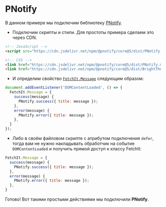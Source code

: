 # PNotify

В данном примере мы подключим библиотеку [PNotify](https://sciactive.com/pnotify/).

- Подключим скрипты и стили. Для простоты примера сделаем это через CDN.

```html
<!-- JavaScript -->
<script src="https://cdn.jsdelivr.net/npm/@pnotify/core@5/dist/PNotify.min.js" defer></script>

<!-- CSS -->
<link href="https://cdn.jsdelivr.net/npm/@pnotify/core@5/dist/PNotify.min.css" rel="stylesheet">
<link href="https://cdn.jsdelivr.net/npm/@pnotify/core@5/dist/BrightTheme.min.css" rel="stylesheet">
```

- И определим свойство [`FetchIt.Message`](/guide/frontend/class#fetchit-message-object) следующим образом:

```js
document.addEventListener('DOMContentLoaded', () => {
  FetchIt.Message = {
    success(message) {
      PNotify.success({ title: message });
    },
    error(message) {
      PNotify.error({ title: message });
    },
  }
});
```

- Либо в своём файловом скрипте с атрибутом подключения `defer`, тогда вам не нужно накладывать обработчик на событие `DOMContentLoaded` и получить прямой доступ к классу FetchIt:

```js
FetchIt.Message = {
  success(message) {
    PNotify.success({ title: message });
  },
  error(message) {
    PNotify.error({ title: message });
  },
}
```

Готово! Вот такими простыми действиями мы подключили **PNotify**.
